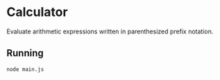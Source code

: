 # Calculator

Evaluate arithmetic expressions written in parenthesized prefix notation.

## Running
```
node main.js
```
